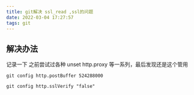 ```yaml
---
title: git解决 ssl_read ,ssl的问题
date: 2022-03-04 17:27:57
tags: git
---
```


## 解决办法

记录一下
之前尝试过各种 unset http.proxy 等一系列，最后发现还是这个管用

```git config http.postBuffer 524288000```

```git config http.sslVerify "false"```





